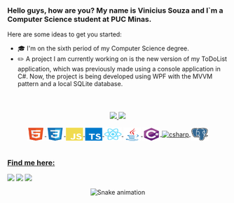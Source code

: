 ### Hello guys, how are you? My name is Vinicius Souza and I\`m a Computer Science student at PUC Minas.

Here are some ideas to get you started:

- 🎓 I\'m on the sixth period of my Computer Science degree.
- ✏️ A project I am currently working on is the new version of my ToDoList application, which was previously made using a console application in C#. Now, the project is being developed using WPF with the MVVM pattern and a local SQLite database.

#

<br>

<div align="center">
  <a href="https://github.com/vfsouza">
  <img height="180em" src="https://github-readme-stats.vercel.app/api?username=vfsouza&show_icons=true&theme=dracula&include_all_commits=true&count_private=true&hide_border=true"/>
  <img height="180em" src="https://github-readme-stats.vercel.app/api/top-langs/?username=vfsouza&layout=compact&langs_count=7&theme=dracula&hide_border=true&"/>
</div>
  
<div align="center"><br>
  <img align="center" alt="html" height="30" width="40" src="https://raw.githubusercontent.com/devicons/devicon/master/icons/html5/html5-original.svg">
  <img align="center" alt="css" height="30" width="40" src="https://raw.githubusercontent.com/devicons/devicon/master/icons/css3/css3-original.svg">
  <img align="center" alt="javascript" height="30" width="40" src="https://raw.githubusercontent.com/devicons/devicon/master/icons/javascript/javascript-plain.svg">
  <img align="center" alt="typescript" height="30" width="40" src="https://raw.githubusercontent.com/devicons/devicon/master/icons/typescript/typescript-plain.svg">
  <img align="center" alt="react" height="30" width="40" src="https://raw.githubusercontent.com/devicons/devicon/master/icons/react/react-original.svg">
  <img align="center" alt="java" height="30" width="40" src="https://raw.githubusercontent.com/devicons/devicon/master/icons/java/java-original.svg">
  <img align="center" alt="csharp" height="30" width="40" src="https://raw.githubusercontent.com/devicons/devicon/master/icons/csharp/csharp-original.svg">
  <img align="center" alt="csharp" height="30" width="40" src="https://raw.githubusercontent.com/devicons/devicon/master/icons/csharp/dotnet-original.svg">
  <img align="center" alt="java" height="30" width="40" src="https://raw.githubusercontent.com/devicons/devicon/master/icons/postgresql/postgresql-original.svg">
</div>
  
#

### Find me here:
<div> 
  <a href="https://www.instagram.com/vinicius.fsouza/" target="_blank"><img src="https://img.shields.io/badge/-Instagram-%23E4405F?style=for-the-badge&logo=instagram&logoColor=white" target="_blank"></a>
  <a href="https://www.linkedin.com/in/vinicius-ferreira-de-souza-973b66209/" target="_blank"><img src="https://img.shields.io/badge/-LinkedIn-%230077B5?style=for-the-badge&logo=linkedin&logoColor=white" target="_blank"></a>
  <a href = "mailto:vifsouzaa@gmail.com"><img src="https://img.shields.io/badge/-Gmail-%23333?style=for-the-badge&logo=gmail&logoColor=white" target="_blank"></a> 
  <div align="center" >
    
  ![Snake animation](https://github.com/vfsouza/vfsouza/blob/output/github-contribution-grid-snake.svg)
    
  </div>
</div>
